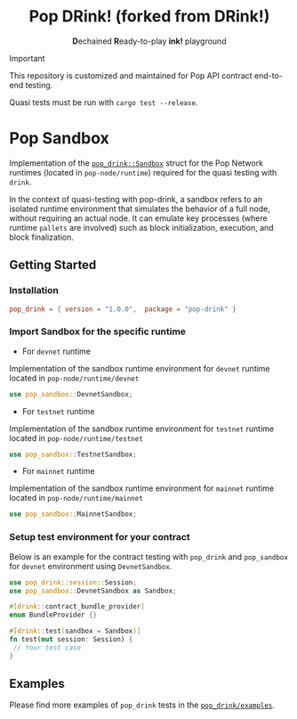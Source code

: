 <h1 align="center"> Pop DRink! (forked from DRink!) </h1>
<p align="center"> <b>D</b>echained <b>R</b>eady-to-play <b>ink!</b> playground </p>

> [!IMPORTANT]
> This repository is customized and maintained for Pop API contract end-to-end testing.
>
> Quasi tests must be run with `cargo test --release`.

# Pop Sandbox

Implementation of the [`pop_drink::Sandbox`](https://github.com/r0gue-io/pop-drink) struct for the Pop Network runtimes (located in `pop-node/runtime`) required for the quasi testing with `drink`.

In the context of quasi-testing with pop-drink, a sandbox refers to an isolated runtime environment that simulates the behavior of a full node, without requiring an actual node. It can emulate key processes (where runtime `pallets` are involved) such as block initialization, execution, and block finalization.

## Getting Started

### Installation

```toml
pop_drink = { version = "1.0.0",  package = "pop-drink" }
```

### Import Sandbox for the specific runtime

- For `devnet` runtime

Implementation of the sandbox runtime environment for `devnet` runtime located in `pop-node/runtime/devnet`

```rs
use pop_sandbox::DevnetSandbox;
```

- For `testnet` runtime

Implementation of the sandbox runtime environment for `testnet` runtime located in `pop-node/runtime/testnet`

```rs
use pop_sandbox::TestnetSandbox;
```

- For `mainnet` runtime

Implementation of the sandbox runtime environment for `mainnet` runtime located in `pop-node/runtime/mainnet`

```rs
use pop_sandbox::MainnetSandbox;
```

### Setup test environment for your contract

Below is an example for the contract testing with `pop_drink` and `pop_sandbox` for `devnet` environment using `DevnetSandbox`.

```rs
use pop_drink::session::Session;
use pop_sandbox::DevnetSandbox as Sandbox;

#[drink::contract_bundle_provider]
enum BundleProvider {}

#[drink::test(sandbox = Sandbox)]
fn test(mut session: Session) {
 // Your test case
}
```

## Examples

Please find more examples of `pop_drink` tests in the [`pop_drink/examples`](https://github.com/r0gue-io/pop-drink/tree/main/examples).
